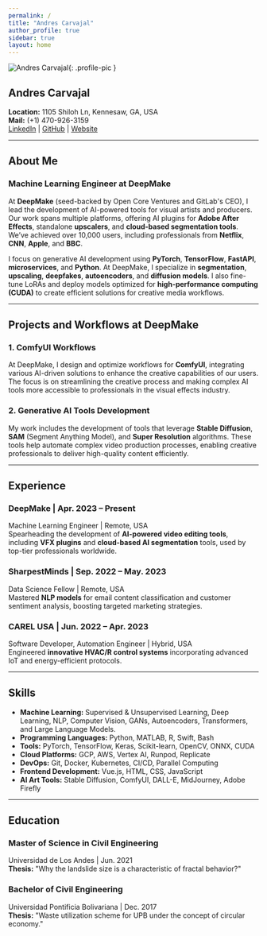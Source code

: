 ```yaml
---
permalink: /
title: "Andres Carvajal"
author_profile: true
sidebar: true
layout: home
---
```


<!-- Circular Image for Profile -->
![Andres Carvajal](assets/images/your-photo.jpg){: .profile-pic }

<!-- Author Information -->
## Andres Carvajal  
**Location:** 1105 Shiloh Ln, Kennesaw, GA, USA  
**Mail:** (+1) 470-926-3159  
[LinkedIn](https://linkedin.com/in/andrescarvajal) | [GitHub](https://github.com/andresca94) | [Website](https://andrescarvajal.com)  

---

## About Me
### Machine Learning Engineer at DeepMake  
At **DeepMake** (seed-backed by Open Core Ventures and GitLab's CEO), I lead the development of AI-powered tools for visual artists and producers. Our work spans multiple platforms, offering AI plugins for **Adobe After Effects**, standalone **upscalers**, and **cloud-based segmentation tools**. We’ve achieved over 10,000 users, including professionals from **Netflix**, **CNN**, **Apple**, and **BBC**.

I focus on generative AI development using **PyTorch**, **TensorFlow**, **FastAPI**, **microservices**, and **Python**. At DeepMake, I specialize in **segmentation**, **upscaling**, **deepfakes**, **autoencoders**, and **diffusion models**. I also fine-tune LoRAs and deploy models optimized for **high-performance computing (CUDA)** to create efficient solutions for creative media workflows.

---

## Projects and Workflows at DeepMake
### 1. **ComfyUI Workflows**  
At DeepMake, I design and optimize workflows for **ComfyUI**, integrating various AI-driven solutions to enhance the creative capabilities of our users. The focus is on streamlining the creative process and making complex AI tools more accessible to professionals in the visual effects industry.

### 2. **Generative AI Tools Development**  
My work includes the development of tools that leverage **Stable Diffusion**, **SAM** (Segment Anything Model), and **Super Resolution** algorithms. These tools help automate complex video production processes, enabling creative professionals to deliver high-quality content efficiently.

---

## Experience
### **DeepMake** | Apr. 2023 – Present  
Machine Learning Engineer | Remote, USA  
Spearheading the development of **AI-powered video editing tools**, including **VFX plugins** and **cloud-based AI segmentation** tools, used by top-tier professionals worldwide.

### **SharpestMinds** | Sep. 2022 – May. 2023  
Data Science Fellow | Remote, USA  
Mastered **NLP models** for email content classification and customer sentiment analysis, boosting targeted marketing strategies.

### **CAREL USA** | Jun. 2022 – Apr. 2023  
Software Developer, Automation Engineer | Hybrid, USA  
Engineered **innovative HVAC/R control systems** incorporating advanced IoT and energy-efficient protocols.

---

## Skills
- **Machine Learning:** Supervised & Unsupervised Learning, Deep Learning, NLP, Computer Vision, GANs, Autoencoders, Transformers, and Large Language Models.
- **Programming Languages:** Python, MATLAB, R, Swift, Bash
- **Tools:** PyTorch, TensorFlow, Keras, Scikit-learn, OpenCV, ONNX, CUDA
- **Cloud Platforms:** GCP, AWS, Vertex AI, Runpod, Replicate
- **DevOps:** Git, Docker, Kubernetes, CI/CD, Parallel Computing
- **Frontend Development:** Vue.js, HTML, CSS, JavaScript
- **AI Art Tools:** Stable Diffusion, ComfyUI, DALL-E, MidJourney, Adobe Firefly

---

## Education
### **Master of Science in Civil Engineering**  
Universidad de Los Andes | Jun. 2021  
**Thesis:** "Why the landslide size is a characteristic of fractal behavior?"

### **Bachelor of Civil Engineering**  
Universidad Pontificia Bolivariana | Dec. 2017  
**Thesis:** "Waste utilization scheme for UPB under the concept of circular economy."
